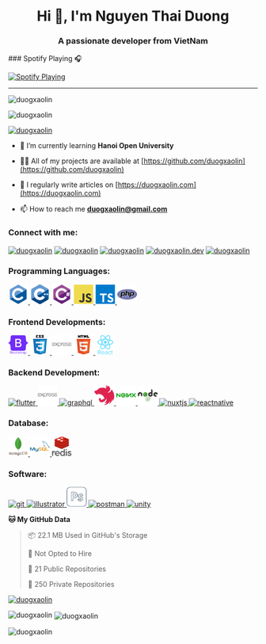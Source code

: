 <h1 align="center">Hi 👋, I'm Nguyen Thai Duong</h1>
<h3 align="center">A passionate developer from VietNam</h3>
### Spotify Playing 🎧

[<img src="https://spotify-playing-git-master.j2teamnnl.vercel.app/api/spotify-playing" alt="Spotify Playing" width="350" />](https://open.spotify.com/user/31ghget3jspvgpjwbv5pcwli3smab)

---

<p align="left"> <img src="https://komarev.com/ghpvc/?username=duogxaolin&label=Profile%20views&color=0e75b6&style=flat" alt="duogxaolin" /> </p>
<p align="left"> <img src="https://camo.githubusercontent.com/89b835fd7dec3788bfc6ff6acd36867d9aa14bd0d0af2ced008a4f3b49cfd921/687474703a2f2f696d672e736869656c64732e696f2f62616467652f436f646525323054696d652d33253243393336253230687273253230342532306d696e732d626c7565" alt="duogxaolin" /> </p>

<p align="left"> <a href="https://twitter.com/duogxaolin" target="blank"><img src="https://img.shields.io/twitter/follow/duogxaolin?logo=twitter&style=for-the-badge" alt="duogxaolin" /></a> </p>

- 🌱 I’m currently learning **Hanoi Open University**


- 👨‍💻 All of my projects are available at [https://github.com/duogxaolin](https://github.com/duogxaolin)

- 📝 I regularly write articles on [https://duogxaolin.com](https://duogxaolin.com)

- 📫 How to reach me **duogxaolin@gmail.com**

<h3 align="left">Connect with me:</h3>
<p align="left">
  <a href="https://twitter.com/duogxaolin" target="blank"><img align="center" src="https://raw.githubusercontent.com/rahuldkjain/github-profile-readme-generator/master/src/images/icons/Social/twitter.svg" alt="duogxaolin" height="30" width="40" /></a>
  <a href="https://t.me/duogxaolin" target="blank"><img align="center" src="https://img.icons8.com/?size=512&id=63306&format=svg" alt="duogxaolin" height="40" width="40" /></a>
  <a href="https://zalo.me/duogxaolin" target="blank"><img align="center" src="https://img.icons8.com/?size=512&id=0m71tmRjlxEe&format=svg" alt="duogxaolin" height="40" width="40" /></a>
  <a href="https://fb.com/duogxaolin.dev" target="blank"><img align="center" src="https://raw.githubusercontent.com/rahuldkjain/github-profile-readme-generator/master/src/images/icons/Social/facebook.svg" alt="duogxaolin.dev" height="30" width="40" /></a>
  <a href="https://instagram.com/duogxaolin" target="blank"><img align="center" src="https://raw.githubusercontent.com/rahuldkjain/github-profile-readme-generator/master/src/images/icons/Social/instagram.svg" alt="duogxaolin" height="30" width="40" /></a>
</p>

<h3 align="left">Programming Languages:</h3>
<p align="left"> 
  <a href="https://www.cprogramming.com/" target="_blank" rel="noreferrer"> <img src="https://raw.githubusercontent.com/devicons/devicon/master/icons/c/c-original.svg" alt="c" width="40" height="40" /> </a>
  <a href="https://www.w3schools.com/cpp/" target="_blank" rel="noreferrer"> <img src="https://raw.githubusercontent.com/devicons/devicon/master/icons/cplusplus/cplusplus-original.svg" alt="cplusplus" width="40" height="40" /> </a>
  <a href="https://www.w3schools.com/cs/" target="_blank" rel="noreferrer"> <img src="https://raw.githubusercontent.com/devicons/devicon/master/icons/csharp/csharp-original.svg" alt="csharp" width="40" height="40" /> </a>
  <a href="https://developer.mozilla.org/en-US/docs/Web/JavaScript" target="_blank" rel="noreferrer"> <img src="https://raw.githubusercontent.com/devicons/devicon/master/icons/javascript/javascript-original.svg" alt="javascript" width="40" height="40" /> </a>
  <a href="https://www.typescriptlang.org/" target="_blank" rel="noreferrer"> <img src="https://raw.githubusercontent.com/devicons/devicon/master/icons/typescript/typescript-original.svg" alt="typescript" width="40" height="40" /> </a>
  <a href="https://www.php.net" target="_blank" rel="noreferrer"> <img src="https://raw.githubusercontent.com/devicons/devicon/master/icons/php/php-original.svg" alt="php" width="40" height="40" /> </a>
</p>


<h3 align="left">Frontend Developments:</h3>
<p align="left"> 
  <a href="https://getbootstrap.com" target="_blank" rel="noreferrer"><img src="https://raw.githubusercontent.com/devicons/devicon/master/icons/bootstrap/bootstrap-plain-wordmark.svg" alt="bootstrap" width="40" height="40" /> </a>
  <a href="https://www.w3schools.com/css/" target="_blank" rel="noreferrer"> <img src="https://raw.githubusercontent.com/devicons/devicon/master/icons/css3/css3-original-wordmark.svg" alt="css3" width="40" height="40" /> </a>
  <a href="https://expressjs.com" target="_blank" rel="noreferrer"> <img src="https://raw.githubusercontent.com/devicons/devicon/master/icons/express/express-original-wordmark.svg" alt="express" width="40" height="40" /> </a>
  <a href="https://www.w3.org/html/" target="_blank" rel="noreferrer"> <img src="https://raw.githubusercontent.com/devicons/devicon/master/icons/html5/html5-original-wordmark.svg" alt="html5" width="40" height="40" /> </a>
  <a href="https://reactjs.org/" target="_blank" rel="noreferrer"> <img src="https://raw.githubusercontent.com/devicons/devicon/master/icons/react/react-original-wordmark.svg" alt="react" width="40" height="40" /> </a>
</p>


<h3 align="left">Backend Development:</h3>
<p align="left"> 
<a href="https://flutter.dev" target="_blank" rel="noreferrer"> <img src="https://www.vectorlogo.zone/logos/flutterio/flutterio-icon.svg" alt="flutter" width="40" height="40" /> </a>
  <a href="https://expressjs.com" target="_blank" rel="noreferrer"> <img src="https://raw.githubusercontent.com/devicons/devicon/master/icons/express/express-original-wordmark.svg" alt="express" width="40" height="40" /> </a>
 <a href="https://graphql.org" target="_blank" rel="noreferrer"> <img src="https://www.vectorlogo.zone/logos/graphql/graphql-icon.svg" alt="graphql" width="40" height="40" /> </a>
  <a href="https://nestjs.com/" target="_blank" rel="noreferrer"> <img src="https://raw.githubusercontent.com/devicons/devicon/master/icons/nestjs/nestjs-plain.svg" alt="nestjs" width="40" height="40" /> </a>
  <a href="https://www.nginx.com" target="_blank" rel="noreferrer"> <img src="https://raw.githubusercontent.com/devicons/devicon/master/icons/nginx/nginx-original.svg" alt="nginx" width="40" height="40" /> </a>
  <a href="https://nodejs.org" target="_blank" rel="noreferrer"> <img src="https://raw.githubusercontent.com/devicons/devicon/master/icons/nodejs/nodejs-original-wordmark.svg" alt="nodejs" width="40" height="40" /> </a>
  <a href="https://nuxtjs.org/" target="_blank" rel="noreferrer"> <img src="https://www.vectorlogo.zone/logos/nuxtjs/nuxtjs-icon.svg" alt="nuxtjs" width="40" height="40" /> </a>
  <a href="https://reactnative.dev/" target="_blank" rel="noreferrer"> <img src="https://reactnative.dev/img/header_logo.svg" alt="reactnative" width="40" height="40" /> </a>
</p>

<h3 align="left">Database:</h3>
<p align="left">
  <a href="https://www.mongodb.com/" target="_blank" rel="noreferrer"> <img src="https://raw.githubusercontent.com/devicons/devicon/master/icons/mongodb/mongodb-original-wordmark.svg" alt="mongodb" width="40" height="40" /> </a>
  <a href="https://www.mysql.com/" target="_blank" rel="noreferrer"> <img src="https://raw.githubusercontent.com/devicons/devicon/master/icons/mysql/mysql-original-wordmark.svg" alt="mysql" width="40" height="40" /> </a>
   <a href="https://redis.io" target="_blank" rel="noreferrer"> <img src="https://raw.githubusercontent.com/devicons/devicon/master/icons/redis/redis-original-wordmark.svg" alt="redis" width="40" height="40" /> </a>
</p>

<h3 align="left">Software:</h3>
<p align="left"> 
  
 
  <a href="https://git-scm.com/" target="_blank" rel="noreferrer"> <img src="https://www.vectorlogo.zone/logos/git-scm/git-scm-icon.svg" alt="git" width="40" height="40" /> </a>
  <a href="https://www.adobe.com/in/products/illustrator.html" target="_blank" rel="noreferrer"> <img src="https://www.vectorlogo.zone/logos/adobe_illustrator/adobe_illustrator-icon.svg" alt="illustrator" width="40" height="40" /> </a>
  <a href="https://www.photoshop.com/en" target="_blank" rel="noreferrer"> <img src="https://raw.githubusercontent.com/devicons/devicon/master/icons/photoshop/photoshop-line.svg" alt="photoshop" width="40" height="40" /> </a>
  <a href="https://postman.com" target="_blank" rel="noreferrer"> <img src="https://www.vectorlogo.zone/logos/getpostman/getpostman-icon.svg" alt="postman" width="40" height="40" /> </a>
  <a href="https://unity.com/" target="_blank" rel="noreferrer"> <img src="https://www.vectorlogo.zone/logos/unity3d/unity3d-icon.svg" alt="unity" width="40" height="40" /> </a>

</p>

**🐱 My GitHub Data** 

> 📦 22.1 MB Used in GitHub's Storage 
 > 
> 🚫 Not Opted to Hire
 > 
> 📜 21 Public Repositories 
 > 
> 🔑 250 Private Repositories 
 > 

<p align="left"> <a href="https://github.com/ryo-ma/github-profile-trophy"><img src="https://github-profile-trophy.vercel.app/?username=duogxaolin" alt="duogxaolin" /></a> </p>


<p><img align="left" src="https://github-readme-stats.vercel.app/api/top-langs?username=duogxaolin&show_icons=true&locale=en&layout=compact" alt="duogxaolin" /></p>

<p>&nbsp;<img align="center" src="https://github-readme-stats.vercel.app/api?username=duogxaolin&show_icons=true&locale=en" alt="duogxaolin" /></p>

<p><img align="center" src="https://github-readme-streak-stats.herokuapp.com/?user=duogxaolin&" alt="duogxaolin" /></p>
